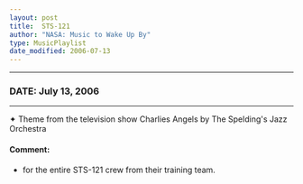 ```yaml
---
layout: post
title:  STS-121
author: "NASA: Music to Wake Up By"
type: MusicPlaylist
date_modified: 2006-07-13
---
```


----
### DATE: July 13, 2006
----
✦ Theme from the television show Charlies Angels by The Spelding's Jazz Orchestra

#### Comment:
* for the entire STS-121 crew from their training team.
